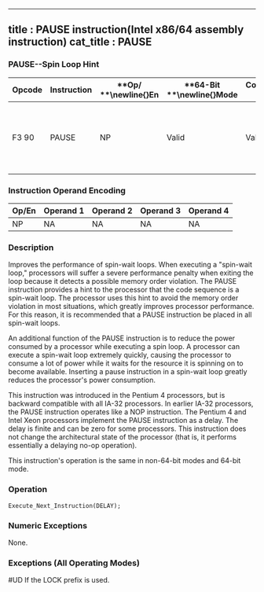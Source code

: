 ----------------------------
title : PAUSE instruction(Intel x86/64 assembly instruction)
cat_title : PAUSE
----------------------------
### PAUSE--Spin Loop Hint


|**Opcode**|**Instruction**|**Op/ **\newline{}**En**|**64-Bit **\newline{}**Mode**|**Compat/**\newline{}**Leg Mode**|**Description**|
|----------|---------------|------------------------|-----------------------------|---------------------------------|---------------|
|F3 90|PAUSE|NP|Valid|Valid |Gives hint to processor that improves performance of spin-wait loops.|
### Instruction Operand Encoding


|Op/En|Operand 1|Operand 2|Operand 3|Operand 4|
|-----|---------|---------|---------|---------|
|NP|NA|NA|NA|NA|
### Description


Improves the performance of spin-wait loops. When executing a "spin-wait loop," processors will suffer a severe performance penalty when exiting the loop because it detects a possible memory order violation. The PAUSE instruction provides a hint to the processor that the code sequence is a spin-wait loop. The processor uses this hint to avoid the memory order violation in most situations, which greatly improves processor performance. For this reason, it is recommended that a PAUSE instruction be placed in all spin-wait loops.

An additional function of the PAUSE instruction is to reduce the power consumed by a processor while executing a spin loop. A processor can execute a spin-wait loop extremely quickly, causing the processor to consume a lot of power while it waits for the resource it is spinning on to become available. Inserting a pause instruction in a spin-wait loop greatly reduces the processor's power consumption.

This instruction was introduced in the Pentium 4 processors, but is backward compatible with all IA-32 processors. In earlier IA-32 processors, the PAUSE instruction operates like a NOP instruction. The Pentium 4 and Intel Xeon processors implement the PAUSE instruction as a delay. The delay is finite and can be zero for some processors. This instruction does not change the architectural state of the processor (that is, it performs essentially a delaying no-op operation).

This instruction's operation is the same in non-64-bit modes and 64-bit mode.


### Operation

```info-verb
Execute_Next_Instruction(DELAY);
```
### Numeric Exceptions


None.

### Exceptions (All Operating Modes)


#UD  If the LOCK prefix is used.

